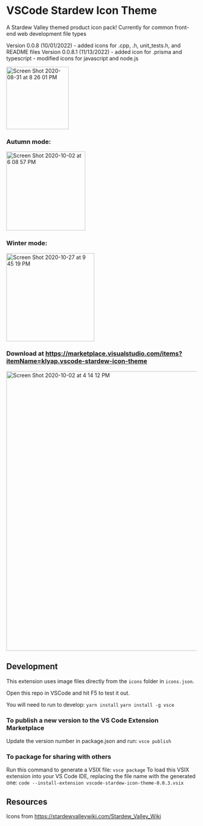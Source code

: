 # VSCode Stardew Icon Theme

A Stardew Valley themed product icon pack!
Currently for common front-end web development file types

Version 0.0.8 (10/01/2022)
    - added icons for .cpp, .h, unit_tests.h, and README files
Version 0.0.8.1 (11/13/2022)
    - added icon for .prisma and typescript
    - modified icons for javascript and node.js
    

<img width="165" alt="Screen Shot 2020-08-31 at 8 26 01 PM" src="https://user-images.githubusercontent.com/7905522/91792254-f5063500-ebc9-11ea-9baa-560540a92613.png">

### Autumn mode:

<img width="209" alt="Screen Shot 2020-10-02 at 6 08 57 PM" src="https://user-images.githubusercontent.com/7905522/94979891-6e9b8680-04da-11eb-8bd6-5ff0a63ad09f.png">

### Winter mode:

<img width="233" alt="Screen Shot 2020-10-27 at 9 45 19 PM" src="https://user-images.githubusercontent.com/7905522/97392155-5121c880-189e-11eb-86de-7c1886be767e.png">


### Download at https://marketplace.visualstudio.com/items?itemName=klyap.vscode-stardew-icon-theme
<img width="739" alt="Screen Shot 2020-10-02 at 4 14 12 PM" src="https://user-images.githubusercontent.com/7905522/94976903-52dcb400-04cb-11eb-8d84-04c2094ea725.png">

## Development

This extension uses image files directly from the `icons` folder in `icons.json`.

Open this repo in VSCode and hit F5 to test it out.

You will need to run to develop:
```yarn install```
```yarn install -g vsce```

### To publish a new version to the VS Code Extension Marketplace
Update the version number in package.json and run:
```vsce publish```

### To package for sharing with others
Run this command to generate a VSIX file:
 ```vsce package```
To load this VSIX extension into your VS Code IDE, replacing the file name with the generated one:
```code --install-extension vscode-stardew-icon-theme-0.0.3.vsix```

## Resources

Icons from https://stardewvalleywiki.com/Stardew_Valley_Wiki


